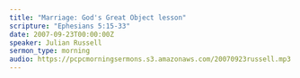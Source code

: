 ```yaml
---
title: "Marriage: God's Great Object lesson"
scripture: "Ephesians 5:15-33"
date: 2007-09-23T00:00:00Z
speaker: Julian Russell
sermon_type: morning
audio: https://pcpcmorningsermons.s3.amazonaws.com/20070923russell.mp3 
---
```



